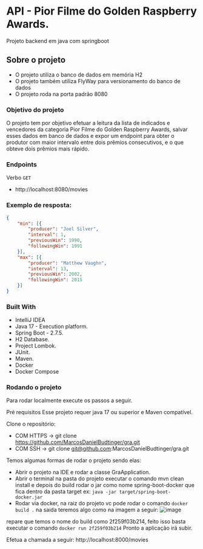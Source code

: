 # API - Pior Filme do Golden Raspberry Awards.

Projeto backend em java com springboot

## Sobre o projeto

* O projeto utiliza o banco de dados em memória H2
* O projeto também utiliza FlyWay para versionamento do banco de dados
* O projeto roda na porta padrão 8080

### Objetivo do projeto
O projeto tem por objetivo efetuar a leitura da lista de indicados e vencedores
da categoria Pior Filme do Golden Raspberry Awards, salvar esses dados em banco de dados e expor um endpoint para
obter o produtor com maior intervalo entre dois prêmios consecutivos, e o que obteve dois prêmios mais rápido.

### Endpoints

Verbo `GET` 
- http://localhost:8080/movies

### Exemplo de resposta:
```json
{
	"min": [{
		"producer": "Joel Silver",
		"interval": 1,
		"previousWin": 1990,
		"followingWin": 1991
	}],
	"max": [{
		"producer": "Matthew Vaughn",
		"interval": 13,
		"previousWin": 2002,
		"followingWin": 2015
	}]
}
```

### Built With
- IntelliJ IDEA
- Java 17 - Execution platform.
- Spring Boot - 2.7.5.
- H2 Database.
- Project Lombok.
- JUnit.
- Maven.
- Docker
- Docker Compose

### Rodando o projeto
Para rodar localmente execute os passos a seguir.

Pré requisitos
Esse projeto requer java 17 ou superior e Maven compatível.


Clone o repositório:

- COM HTTPS ->  git clone https://github.com/MarcosDanielBudtinger/gra.git
- COM SSH -> git clone git@github.com:MarcosDanielBudtinger/gra.git

Temos algumas formas de rodar o projeto sendo elas: 
- Abrir o projeto na IDE e rodar a classe GraApplication.
- Abrir o terminal na pasta do projeto executar o comando mvn clean install e depois do build rodar o jar como nome spring-boot-docker que fica dentro da pasta target ex: `java -jar target/spring-boot-docker.jar`
- Rodar via docker, na raiz do projeto vc pode rodar o comando `docker build .`
na saida teremos algo como na imagem a seguir: 
![image](https://user-images.githubusercontent.com/19701042/201356547-242de0f2-a9a4-4ea5-8db2-062ffe8e4131.png)

repare que temos o nome do build como 2f259f03b214, feito isso basta executar o comando `docker run 2f259f03b214`
Pronto a aplicação irá subir.

Efetua a chamada a seguir:
http://localhost:8000/movies
